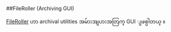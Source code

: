##FileRoller (Archiving GUI)

[FileRoller](http://fileroller.sourceforge.net/features.html) ဟာ  archival utilities အမ်ားအျပားအတြက္ GUI ျဖစ္ပါတယ္ ။
